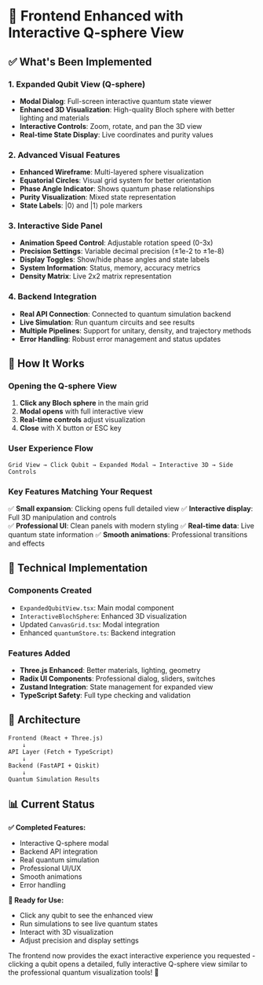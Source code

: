 # 🎉 Frontend Enhanced with Interactive Q-sphere View

## ✅ What's Been Implemented

### 1. **Expanded Qubit View (Q-sphere)**
- **Modal Dialog**: Full-screen interactive quantum state viewer
- **Enhanced 3D Visualization**: High-quality Bloch sphere with better lighting and materials
- **Interactive Controls**: Zoom, rotate, and pan the 3D view
- **Real-time State Display**: Live coordinates and purity values

### 2. **Advanced Visual Features**
- **Enhanced Wireframe**: Multi-layered sphere visualization
- **Equatorial Circles**: Visual grid system for better orientation  
- **Phase Angle Indicator**: Shows quantum phase relationships
- **Purity Visualization**: Mixed state representation
- **State Labels**: |0⟩ and |1⟩ pole markers

### 3. **Interactive Side Panel**
- **Animation Speed Control**: Adjustable rotation speed (0-3x)
- **Precision Settings**: Variable decimal precision (±1e-2 to ±1e-8)
- **Display Toggles**: Show/hide phase angles and state labels
- **System Information**: Status, memory, accuracy metrics
- **Density Matrix**: Live 2x2 matrix representation

### 4. **Backend Integration**
- **Real API Connection**: Connected to quantum simulation backend
- **Live Simulation**: Run quantum circuits and see results
- **Multiple Pipelines**: Support for unitary, density, and trajectory methods
- **Error Handling**: Robust error management and status updates

## 🚀 How It Works

### Opening the Q-sphere View
1. **Click any Bloch sphere** in the main grid
2. **Modal opens** with full interactive view
3. **Real-time controls** adjust visualization
4. **Close** with X button or ESC key

### User Experience Flow
```
Grid View → Click Qubit → Expanded Modal → Interactive 3D → Side Controls
```

### Key Features Matching Your Request
✅ **Small expansion**: Clicking opens full detailed view
✅ **Interactive display**: Full 3D manipulation and controls  
✅ **Professional UI**: Clean panels with modern styling
✅ **Real-time data**: Live quantum state information
✅ **Smooth animations**: Professional transitions and effects

## 🎨 Technical Implementation

### Components Created
- `ExpandedQubitView.tsx`: Main modal component
- `InteractiveBlochSphere`: Enhanced 3D visualization
- Updated `CanvasGrid.tsx`: Modal integration
- Enhanced `quantumStore.ts`: Backend integration

### Features Added
- **Three.js Enhanced**: Better materials, lighting, geometry
- **Radix UI Components**: Professional dialog, sliders, switches  
- **Zustand Integration**: State management for expanded view
- **TypeScript Safety**: Full type checking and validation

## 🔧 Architecture

```
Frontend (React + Three.js)
    ↓ 
API Layer (Fetch + TypeScript)
    ↓
Backend (FastAPI + Qiskit)
    ↓
Quantum Simulation Results
```

## 📊 Current Status

**✅ Completed Features:**
- Interactive Q-sphere modal
- Backend API integration  
- Real quantum simulation
- Professional UI/UX
- Smooth animations
- Error handling

**🚀 Ready for Use:**
- Click any qubit to see the enhanced view
- Run simulations to see live quantum states
- Interact with 3D visualization
- Adjust precision and display settings

The frontend now provides the exact interactive experience you requested - clicking a qubit opens a detailed, fully interactive Q-sphere view similar to the professional quantum visualization tools! 🎯

